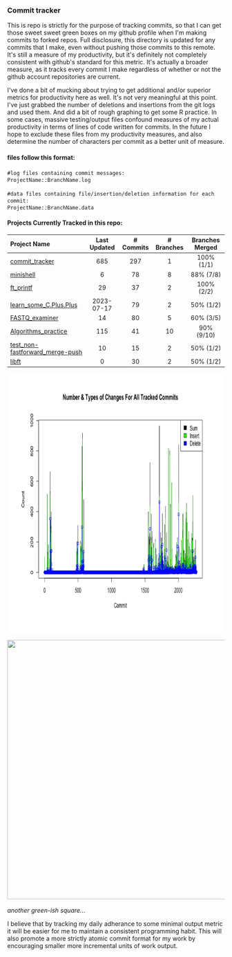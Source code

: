### Commit tracker
This is repo is strictly for the purpose of tracking commits, so that I can get those sweet sweet green boxes on my github profile when I'm making commits to forked repos. Full disclosure, this directory is updated for any commits that I make, even without pushing those commits to this remote. It's still a measure of my productivity, but it's definitely not completely consistent with github's standard for this metric. It's actually a broader measure, as it tracks every commit I make regardless of whether or not the github account repositories are current.

I've done a bit of mucking about trying to get additional and/or superior metrics for productivity here as well. It's not very meaningful at this point. I've just grabbed the number of deletions and insertions from the git logs and used them. And did a bit of rough graphing to get some R practice. In some cases, massive testing/output files confound measures of my actual productivity in terms of lines of code written for commits. In the future I hope to exclude these files from my productivity measures, and also determine the number of characters per commit as a better unit of measure.

#### files follow this format:
```
#log files containing commit messages:
ProjectName::BranchName.log

#data files containing file/insertion/deletion information for each commit:
ProjectName::BranchName.data
```
#### Projects Currently Tracked in this repo:

[comment]: # (This is where the table goes)

Project Name | Last Updated | # Commits | # Branches | Branches Merged
:---|:---:|:---:|:---:|:---:
[commit_tracker](https://github.com/pierremigeon/commit_tracker)                                    |  685         |  297  |  1   |  100%  (1/1)
[minishell](https://github.com/pierremigeon/minishell)                                              |  6           |  78   |  8   |  88%   (7/8)
[ft_printf](https://github.com/pierremigeon/ft_printf)                                              |  29          |  37   |  2   |  100%  (2/2)
[learn_some_C.Plus.Plus](https://github.com/pierremigeon/learn_some_C.Plus.Plus)                    |  2023-07-17  |  79   |  2   |  50%   (1/2)
[FASTQ_examiner](https://github.com/pierremigeon/FASTQ_examiner)                                    |  14          |  80   |  5   |  60%   (3/5)
[Algorithms_practice](https://github.com/pierremigeon/Algorithms_practice)                          |  115         |  41   |  10  |  90%   (9/10)
[test_non-fastforward_merge-push](https://github.com/pierremigeon/test_non-fastforward_merge-push)  |  10          |  15   |  2   |  50%   (1/2)
[libft](https://github.com/pierremigeon/libft)                                                      |  0           |  30   |  2   |  50%   (1/2)

[comment]: # (This is where the table ends)

<p align="center">
 <img width="920" height="600" src="https://github.com/pierremigeon/commit_tracker/blob/master/totals_lineplot.png">
</p>
<p align="center">
  <img width="920" height="600" src="https://cdn.shopify.com/s/files/1/0502/6417/products/ScreenShot2020-04-30at10.11.38PM_4472x.png?v=1588308646">
</p>

*another green-ish square...*

I believe that by tracking my daily adherance to some minimal output metric it will be easier for me to maintain a consistent programming habit. This will also promote a more strictly atomic commit format for my work by encouraging smaller more incremental units of work output.
